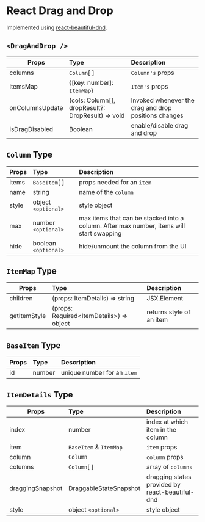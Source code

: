 # React Drag and Drop

Implemented using [react-beautiful-dnd](https://github.com/atlassian/react-beautiful-dnd).

## `<DragAndDrop />`

| Props        | Type           | Description  |
| ------------- |:-------------| :-----|
| columns      | `Column`[ ] | `Column's` props |
| itemsMap     | {[key: number]: `ItemMap`}      |   `Item's` props |
| onColumnsUpdate | (cols: Column[], dropResult?: DropResult) => void   |    Invoked whenever the drag and drop positions changes |
| isDragDisabled      | Boolean | enable/disable drag and drop |

## `Column` Type

| Props        | Type           | Description  |
| ------------- |:-------------| :-----|
| items      | `BaseItem`[ ] | props needed for an `item` |
| name     | string      |   name of the `column` |
| style | object `<optional>`   |    style object |
| max      | number `<optional>` | max items that can be stacked into a column. After max number, items will start swapping |
| hide | boolean `<optional>`   |   hide/unmount the column from the UI |

## `ItemMap` Type

| Props        | Type           | Description  |
| ------------- |:-------------| :-----|
| children      | (props: ItemDetails<T>) => string | JSX.Element | null | function that will be invoked at the item position |
| getItemStyle      | (props: Required<ItemDetails<T>>) => object | returns style of an item |

## `BaseItem` Type

| Props        | Type           | Description  |
| ------------- |:-------------| :-----|
| id      | number | unique number for an `item` |

## `ItemDetails` Type

| Props        | Type           | Description  |
| ------------- |:-------------| :-----|
| index      | number | index at which item in the column |
| item      | `BaseItem` & `ItemMap`| `item` props |
| column      | `Column` | `column` props |
| columns      | `Column`[ ] | array of `columns` |
| draggingSnapshot      | DraggableStateSnapshot | dragging states provided by react-beautiful-dnd |
| style      | object `<optional>` | style object |

